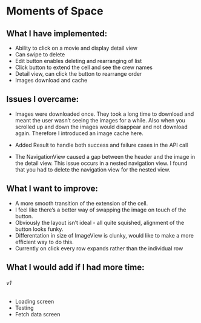 # Moments of Space

## What I have implemented:

* Ability to click on a movie and display detail view
* Can swipe to delete
* Edit button enables deleting and rearranging of list
* Click button to extend the cell and see the crew names
* Detail view, can click the button to rearrange order
* Images download and cache

## Issues I overcame:

* Images were downloaded once.  They took a long time to download and meant the user wasn’t seeing the images for a while.  Also when you scrolled up and down the images would disappear and not download again.  Therefore I introduced an image cache here.

* Added Result to handle both success and failure cases in the API call

* The NavigationView caused a gap between the header and the image in the detail view.  This issue occurs in a nested navigation view.  I found that you had to delete the navigation view for the nested view.


## What I want to improve:

* A more smooth transition of the extension of the cell.
* I feel like there’s a better way of swapping the image on touch of the button.
* Obviously the layout isn’t ideal - all quite squished, alignment of the button looks funky.
* Differentation in size of ImageView is clunky, would like to make a more efficient way to do this.
* Currently on click every row expands rather than the individual row

## What I would add if I had more time:

###### v1
* Loading screen
* Testing
* Fetch data screen
